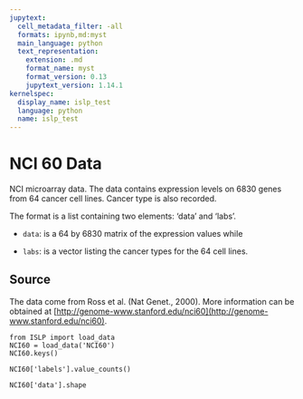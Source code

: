 ```yaml
---
jupytext:
  cell_metadata_filter: -all
  formats: ipynb,md:myst
  main_language: python
  text_representation:
    extension: .md
    format_name: myst
    format_version: 0.13
    jupytext_version: 1.14.1
kernelspec:
  display_name: islp_test
  language: python
  name: islp_test
---
```


# NCI 60 Data

NCI microarray data. The data contains expression levels on 6830
genes from 64 cancer cell lines. Cancer type is also recorded.

The format is a list containing two elements: ‘data’ and ‘labs’.

- `data`: is a 64 by 6830 matrix of the expression values while

- `labs`: is a vector listing the cancer types for the 64 cell lines.

## Source

The data come from Ross et al. (Nat Genet., 2000). More information can be obtained at
[http://genome-www.stanford.edu/nci60](http://genome-www.stanford.edu/nci60).

```{code-cell} ipython3
from ISLP import load_data
NCI60 = load_data('NCI60')
NCI60.keys()
```

```{code-cell} ipython3
NCI60['labels'].value_counts()
```

```{code-cell} ipython3
NCI60['data'].shape
```

